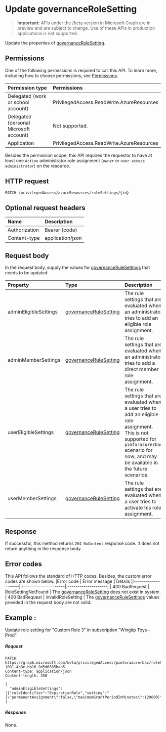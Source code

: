 # Update governanceRoleSetting

> **Important:** APIs under the /beta version in Microsoft Graph are in preview and are subject to change. Use of these APIs in production applications is not supported.

Update the properties of [governanceRoleSetting](../resources/governancerolesetting.md).

## Permissions
One of the following permissions is required to call this API. To learn more, including how to choose permissions, see [Permissions](../../../concepts/permissions_reference.md).

|Permission type      | Permissions              |
|:--------------------|:---------------------------------------------------------|
|Delegated (work or school account) | PrivilegedAccess.ReadWrite.AzureResources  |
|Delegated (personal Microsoft account) | Not supported.    |
|Application | PrivilegedAccess.ReadWrite.AzureResources |

Besides the permission scope, this API requires the requestor to have at least one `Active` administrator role assignment (`owner` or `user access administrator`) on the resource.
## HTTP request
<!-- { "blockType": "ignored" } -->
```http
PATCH /privilegedAccess/azureResources/roleSettings/{id}
```
## Optional request headers
| Name       | Description|
|:-----------|:-----------|
| Authorization  | Bearer {code}|
| Content-type  | application/json|


## Request body
In the request body, supply the values for [governanceRuleSettings](../resources/governancerulesetting.md) that needs to be updated. 

| Property	   | Type	|Description|
|:---------------|:--------|:----------|
|adminEligibleSettings|[governanceRuleSetting](../resources/governancerulesetting.md)|The rule settings that are evaluated when an administrator tries to add an eligible role assignment.|
|adminMemberSettings|[governanceRuleSetting](../resources/governancerulesetting.md)|The rule settings that are evaluated when an administrator tries to add a direct member role assignment.|
|userEligibleSettings|[governanceRuleSetting](../resources/governancerulesetting.md)|The rule settings that are evaluated when a user tries to add an eligible role assignment. This is not supported for `pimforazurerbac` scenario for now, and may be available in the future scenarios.|
|userMemberSettings|[governanceRuleSetting](../resources/governancerulesetting.md)|The rule settings that are evaluated when a user tries to activate his role assignment.|

## Response
If successful, this method returns `204 NoContent` response code. It does not return anything in the response body. 

## Error codes
This API follows the standard of HTTP codes. Besides, the custom error codes are shown below.
|Error code     | Error message              | Details
|:--------------------| :---------------------|:--------------------|
| 400 BadRequest | RoleSettingNotFound | The [governanceRoleSetting](../resources/governancerolesetting.md) does not exist in system.
| 400 BadRequest | InvalidRoleSetting    | The [governanceRuleSettings](../resources/governancerulesetting.md) values provided in the request body are not valid.

## Example : 
Update role setting for "Custom Role 3" in subscription "Wingtip Toys - Prod"
##### Request
<!-- {
  "blockType": "request",
  "name": "update_governancerolesetting"
}-->
```http
PATCH https://graph.microsoft.com/beta/privilegedAccess/pimforazurerbac/roleSettings/5fb5aef8-1081-4b8e-bb16-9d5d0385bab5
Content-type: application/json
Content-length: 350

{
  "adminEligibleSettings":[{"ruleIdentifier":"ExpirationRule","setting":"{\"permanentAssignment\":false,\"maximumGrantPeriodInMinutes\":129600}"}]
}
```
##### Response
<!-- {
  "blockType": "response",
  "@odata.type": "microsoft.graph.None"
} -->
None.

<!-- uuid: 8fcb5dbc-d5aa-4681-8e31-b001d5168d79
2015-10-25 14:57:30 UTC -->
<!-- {
  "type": "#page.annotation",
  "description": "Update governanceRoleSetting",
  "keywords": "",
  "section": "documentation",
  "tocPath": ""
}-->